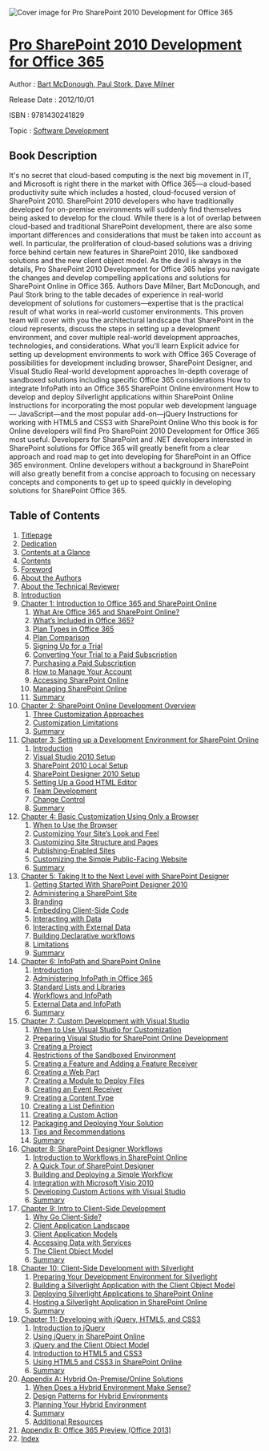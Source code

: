 ![Cover image for Pro SharePoint 2010 Development for Office 365](https://imgdetail.ebookreading.net/cover/cover/software_development/EB9781430241829.jpg)

[Pro SharePoint 2010 Development for Office 365](https://ebookreading.net/view/book/Pro+SharePoint+2010+Development+for+Office+365-EB9781430241829_1.html "Pro SharePoint 2010 Development for Office 365")
====================================================================================================================

Author : [Bart McDonough](https://ebookreading.net/search/author/Bart+McDonough),[ Paul Stork](https://ebookreading.net/search/author/+Paul+Stork),[ Dave Milner](https://ebookreading.net/search/author/+Dave+Milner)

Release Date : 2012/10/01

ISBN : 9781430241829

Topic : [Software Development](https://ebookreading.net/search/category/software-development)

Book Description
-----------------

It's no secret that cloud-based computing is the next big movement in IT, and Microsoft is right there in the market with Office 365—a cloud-based productivity suite which includes a hosted, cloud-focused version of SharePoint 2010.
SharePoint 2010 developers who have traditionally developed for on-premise environments will suddenly find themselves being asked to develop for the cloud. While there is a lot of overlap between cloud-based and traditional SharePoint development, there are also some important differences and considerations that must be taken into account as well. In particular, the proliferation of cloud-based solutions was a driving force behind certain new features in SharePoint 2010, like sandboxed solutions and the new client object model.
As the devil is always in the details, Pro SharePoint 2010 Development for Office 365 helps you navigate the changes and develop compelling applications and solutions for SharePoint Online in Office 365. Authors Dave Milner, Bart McDonough, and Paul Stork bring to the table decades of experience in real-world development of solutions for customers—expertise that is the practical result of what works in real-world customer environments. This proven team will cover with you the architectural landscape that SharePoint in the cloud represents, discuss the steps in setting up a development environment, and cover multiple real-world development approaches, technologies, and considerations.
What you'll learn
Explicit advice for setting up development environments to work with Office 365
Coverage of possibilities for development including browser, SharePoint Designer, and Visual Studio
Real-world development approaches
In-depth coverage of sandboxed solutions including specific Office 365 considerations
How to integrate InfoPath into an Office 365 SharePoint Online environment
How to develop and deploy Silverlight applications within SharePoint Online
Instructions for incorporating the most popular web development language— JavaScript—and the most popular add-on—jQuery
Instructions for working with HTML5 and CSS3 with SharePoint Online
Who this book is for
Online developers will find Pro SharePoint 2010 Development for Office 365 most useful. Developers for SharePoint and .NET developers interested in SharePoint solutions for Office 365 will greatly benefit from a clear approach and road map to get into developing for SharePoint in an Office 365 environment. Online developers without a background in SharePoint will also greatly benefit from a concise approach to focusing on necessary concepts and components to get up to speed quickly in developing solutions for SharePoint Office 365.
              
Table of Contents
-----------------

1. [Titlepage](https://ebookreading.net/view/book/Pro+SharePoint+2010+Development+for+Office+365-EB9781430241829_2.html)
1. [Dedication](https://ebookreading.net/view/book/Pro+SharePoint+2010+Development+for+Office+365-EB9781430241829_4.html)
1. [Contents at a Glance](https://ebookreading.net/view/book/Pro+SharePoint+2010+Development+for+Office+365-EB9781430241829_5.html#contents_at_a_glanc)
1. [Contents](https://ebookreading.net/view/book/Pro+SharePoint+2010+Development+for+Office+365-EB9781430241829_6.html#contents)
1. [Foreword](https://ebookreading.net/view/book/Pro+SharePoint+2010+Development+for+Office+365-EB9781430241829_7.html#foreword)
1. [About the Authors](https://ebookreading.net/view/book/Pro+SharePoint+2010+Development+for+Office+365-EB9781430241829_8.html#about_the_author)
1. [About the Technical Reviewer](https://ebookreading.net/view/book/Pro+SharePoint+2010+Development+for+Office+365-EB9781430241829_9.html#about_the_technical)
1. [Introduction](https://ebookreading.net/view/book/Pro+SharePoint+2010+Development+for+Office+365-EB9781430241829_10.html#introduction)
1. [Chapter 1: Introduction to Office 365 and SharePoint Online](https://ebookreading.net/view/book/Pro+SharePoint+2010+Development+for+Office+365-EB9781430241829_11.html#ch1)
    1. [What Are Office 365 and SharePoint Online?](https://ebookreading.net/view/book/Pro+SharePoint+2010+Development+for+Office+365-EB9781430241829_11.html#s001-10)
    1. [What’s Included in Office 365?](https://ebookreading.net/view/book/Pro+SharePoint+2010+Development+for+Office+365-EB9781430241829_11.html#s001-11)
    1. [Plan Types in Office 365](https://ebookreading.net/view/book/Pro+SharePoint+2010+Development+for+Office+365-EB9781430241829_11.html#s001-12)
    1. [Plan Comparison](https://ebookreading.net/view/book/Pro+SharePoint+2010+Development+for+Office+365-EB9781430241829_11.html#s001-13)
    1. [Signing Up for a Trial](https://ebookreading.net/view/book/Pro+SharePoint+2010+Development+for+Office+365-EB9781430241829_11.html#s001-15)
    1. [Converting Your Trial to a Paid Subscription](https://ebookreading.net/view/book/Pro+SharePoint+2010+Development+for+Office+365-EB9781430241829_11.html#s001-16)
    1. [Purchasing a Paid Subscription](https://ebookreading.net/view/book/Pro+SharePoint+2010+Development+for+Office+365-EB9781430241829_11.html#s001-17)
    1. [How to Manage Your Account](https://ebookreading.net/view/book/Pro+SharePoint+2010+Development+for+Office+365-EB9781430241829_11.html#s001-19)
    1. [Accessing SharePoint Online](https://ebookreading.net/view/book/Pro+SharePoint+2010+Development+for+Office+365-EB9781430241829_11.html#s001-21)
    1. [Managing SharePoint Online](https://ebookreading.net/view/book/Pro+SharePoint+2010+Development+for+Office+365-EB9781430241829_11.html#s001-22)
    1. [Summary](https://ebookreading.net/view/book/Pro+SharePoint+2010+Development+for+Office+365-EB9781430241829_11.html#s001-23)
1. [Chapter 2: SharePoint Online Development Overview](https://ebookreading.net/view/book/Pro+SharePoint+2010+Development+for+Office+365-EB9781430241829_12.html#ch2)
    1. [Three Customization Approaches](https://ebookreading.net/view/book/Pro+SharePoint+2010+Development+for+Office+365-EB9781430241829_12.html#s001-24)
    1. [Customization Limitations](https://ebookreading.net/view/book/Pro+SharePoint+2010+Development+for+Office+365-EB9781430241829_12.html#s001-29)
    1. [Summary](https://ebookreading.net/view/book/Pro+SharePoint+2010+Development+for+Office+365-EB9781430241829_12.html#s001-32)
1. [Chapter 3: Setting up a Development Environment for SharePoint Online](https://ebookreading.net/view/book/Pro+SharePoint+2010+Development+for+Office+365-EB9781430241829_13.html#ch3)
    1. [Introduction](https://ebookreading.net/view/book/Pro+SharePoint+2010+Development+for+Office+365-EB9781430241829_13.html#s001-33)
    1. [Visual Studio 2010 Setup](https://ebookreading.net/view/book/Pro+SharePoint+2010+Development+for+Office+365-EB9781430241829_13.html#s001-38)
    1. [SharePoint 2010 Local Setup](https://ebookreading.net/view/book/Pro+SharePoint+2010+Development+for+Office+365-EB9781430241829_13.html#s001-43)
    1. [SharePoint Designer 2010 Setup](https://ebookreading.net/view/book/Pro+SharePoint+2010+Development+for+Office+365-EB9781430241829_13.html#s001-49)
    1. [Setting Up a Good HTML Editor](https://ebookreading.net/view/book/Pro+SharePoint+2010+Development+for+Office+365-EB9781430241829_13.html#s001-53)
    1. [Team Development](https://ebookreading.net/view/book/Pro+SharePoint+2010+Development+for+Office+365-EB9781430241829_13.html#s001-54)
    1. [Change Control](https://ebookreading.net/view/book/Pro+SharePoint+2010+Development+for+Office+365-EB9781430241829_13.html#s001-57)
    1. [Summary](https://ebookreading.net/view/book/Pro+SharePoint+2010+Development+for+Office+365-EB9781430241829_13.html#s001-61)
1. [Chapter 4: Basic Customization Using Only a Browser](https://ebookreading.net/view/book/Pro+SharePoint+2010+Development+for+Office+365-EB9781430241829_14.html#ch4)
    1. [When to Use the Browser](https://ebookreading.net/view/book/Pro+SharePoint+2010+Development+for+Office+365-EB9781430241829_14.html#s001-62)
    1. [Customizing Your Site’s Look and Feel](https://ebookreading.net/view/book/Pro+SharePoint+2010+Development+for+Office+365-EB9781430241829_14.html#s001-65)
    1. [Customizing Site Structure and Pages](https://ebookreading.net/view/book/Pro+SharePoint+2010+Development+for+Office+365-EB9781430241829_14.html#s001-71)
    1. [Publishing-Enabled Sites](https://ebookreading.net/view/book/Pro+SharePoint+2010+Development+for+Office+365-EB9781430241829_14.html#s001-79)
    1. [Customizing the Simple Public-Facing Website](https://ebookreading.net/view/book/Pro+SharePoint+2010+Development+for+Office+365-EB9781430241829_14.html#s001-81)
    1. [Summary](https://ebookreading.net/view/book/Pro+SharePoint+2010+Development+for+Office+365-EB9781430241829_14.html#s001-82)
1. [Chapter 5: Taking It to the Next Level with SharePoint Designer ](https://ebookreading.net/view/book/Pro+SharePoint+2010+Development+for+Office+365-EB9781430241829_15.html#ch5)
    1. [Getting Started With SharePoint Designer 2010](https://ebookreading.net/view/book/Pro+SharePoint+2010+Development+for+Office+365-EB9781430241829_15.html#s001-83)
    1. [Administering a SharePoint Site](https://ebookreading.net/view/book/Pro+SharePoint+2010+Development+for+Office+365-EB9781430241829_15.html#s001-85)
    1. [Branding](https://ebookreading.net/view/book/Pro+SharePoint+2010+Development+for+Office+365-EB9781430241829_15.html#s001-89)
    1. [Embedding Client-Side Code](https://ebookreading.net/view/book/Pro+SharePoint+2010+Development+for+Office+365-EB9781430241829_15.html#s001-92)
    1. [Interacting with Data](https://ebookreading.net/view/book/Pro+SharePoint+2010+Development+for+Office+365-EB9781430241829_15.html#s001-93)
    1. [Interacting with External Data](https://ebookreading.net/view/book/Pro+SharePoint+2010+Development+for+Office+365-EB9781430241829_15.html#s001-97)
    1. [Building Declarative workflows](https://ebookreading.net/view/book/Pro+SharePoint+2010+Development+for+Office+365-EB9781430241829_15.html#s001-101)
    1. [Limitations](https://ebookreading.net/view/book/Pro+SharePoint+2010+Development+for+Office+365-EB9781430241829_15.html#s001-102)
    1. [Summary](https://ebookreading.net/view/book/Pro+SharePoint+2010+Development+for+Office+365-EB9781430241829_15.html#s001-106)
1. [Chapter 6: InfoPath and SharePoint Online](https://ebookreading.net/view/book/Pro+SharePoint+2010+Development+for+Office+365-EB9781430241829_16.html#ch6)
    1. [Introduction](https://ebookreading.net/view/book/Pro+SharePoint+2010+Development+for+Office+365-EB9781430241829_16.html#s001-107)
    1. [Administering InfoPath in Office 365](https://ebookreading.net/view/book/Pro+SharePoint+2010+Development+for+Office+365-EB9781430241829_16.html#s001-113)
    1. [Standard Lists and Libraries](https://ebookreading.net/view/book/Pro+SharePoint+2010+Development+for+Office+365-EB9781430241829_16.html#s001-114)
    1. [Workflows and InfoPath](https://ebookreading.net/view/book/Pro+SharePoint+2010+Development+for+Office+365-EB9781430241829_16.html#s001-115)
    1. [External Data and InfoPath](https://ebookreading.net/view/book/Pro+SharePoint+2010+Development+for+Office+365-EB9781430241829_16.html#s001-116)
    1. [Summary](https://ebookreading.net/view/book/Pro+SharePoint+2010+Development+for+Office+365-EB9781430241829_16.html#s001-117)
1. [Chapter 7: Custom Development with Visual Studio](https://ebookreading.net/view/book/Pro+SharePoint+2010+Development+for+Office+365-EB9781430241829_17.html#ch7)
    1. [When to Use Visual Studio for Customization](https://ebookreading.net/view/book/Pro+SharePoint+2010+Development+for+Office+365-EB9781430241829_17.html#s001-118)
    1. [Preparing Visual Studio for SharePoint Online Development](https://ebookreading.net/view/book/Pro+SharePoint+2010+Development+for+Office+365-EB9781430241829_17.html#s001-122)
    1. [Creating a Project](https://ebookreading.net/view/book/Pro+SharePoint+2010+Development+for+Office+365-EB9781430241829_17.html#s001-125)
    1. [Restrictions of the Sandboxed Environment](https://ebookreading.net/view/book/Pro+SharePoint+2010+Development+for+Office+365-EB9781430241829_17.html#s001-126)
    1. [Creating a Feature and Adding a Feature Receiver](https://ebookreading.net/view/book/Pro+SharePoint+2010+Development+for+Office+365-EB9781430241829_17.html#s001-131)
    1. [Creating a Web Part](https://ebookreading.net/view/book/Pro+SharePoint+2010+Development+for+Office+365-EB9781430241829_17.html#s001-134)
    1. [Creating a Module to Deploy Files](https://ebookreading.net/view/book/Pro+SharePoint+2010+Development+for+Office+365-EB9781430241829_17.html#s001-135)
    1. [Creating an Event Receiver](https://ebookreading.net/view/book/Pro+SharePoint+2010+Development+for+Office+365-EB9781430241829_17.html#s001-136)
    1. [Creating a Content Type](https://ebookreading.net/view/book/Pro+SharePoint+2010+Development+for+Office+365-EB9781430241829_17.html#s001-137)
    1. [Creating a List Definition](https://ebookreading.net/view/book/Pro+SharePoint+2010+Development+for+Office+365-EB9781430241829_17.html#s001-139)
    1. [Creating a Custom Action](https://ebookreading.net/view/book/Pro+SharePoint+2010+Development+for+Office+365-EB9781430241829_17.html#s001-140)
    1. [Packaging and Deploying Your Solution](https://ebookreading.net/view/book/Pro+SharePoint+2010+Development+for+Office+365-EB9781430241829_17.html#s001-141)
    1. [Tips and Recommendations](https://ebookreading.net/view/book/Pro+SharePoint+2010+Development+for+Office+365-EB9781430241829_17.html#s001-146)
    1. [Summary](https://ebookreading.net/view/book/Pro+SharePoint+2010+Development+for+Office+365-EB9781430241829_17.html#s001-150)
1. [Chapter 8: SharePoint Designer Workflows](https://ebookreading.net/view/book/Pro+SharePoint+2010+Development+for+Office+365-EB9781430241829_18.html#ch8)
    1. [Introduction to Workflows in SharePoint Online](https://ebookreading.net/view/book/Pro+SharePoint+2010+Development+for+Office+365-EB9781430241829_18.html#s001-151)
    1. [A Quick Tour of SharePoint Designer](https://ebookreading.net/view/book/Pro+SharePoint+2010+Development+for+Office+365-EB9781430241829_18.html#s001-158)
    1. [Building and Deploying a Simple Workflow](https://ebookreading.net/view/book/Pro+SharePoint+2010+Development+for+Office+365-EB9781430241829_18.html#s001-164)
    1. [Integration with Microsoft Visio 2010](https://ebookreading.net/view/book/Pro+SharePoint+2010+Development+for+Office+365-EB9781430241829_18.html#s001-170)
    1. [Developing Custom Actions with Visual Studio](https://ebookreading.net/view/book/Pro+SharePoint+2010+Development+for+Office+365-EB9781430241829_18.html#s001-171)
    1. [Summary](https://ebookreading.net/view/book/Pro+SharePoint+2010+Development+for+Office+365-EB9781430241829_18.html#s001-172)
1. [Chapter 9: Intro to Client-Side Development](https://ebookreading.net/view/book/Pro+SharePoint+2010+Development+for+Office+365-EB9781430241829_19.html#ch9)
    1. [Why Go Client-Side?](https://ebookreading.net/view/book/Pro+SharePoint+2010+Development+for+Office+365-EB9781430241829_19.html#s001-173)
    1. [Client Application Landscape](https://ebookreading.net/view/book/Pro+SharePoint+2010+Development+for+Office+365-EB9781430241829_19.html#s001-174)
    1. [Client Application Models](https://ebookreading.net/view/book/Pro+SharePoint+2010+Development+for+Office+365-EB9781430241829_19.html#s001-175)
    1. [Accessing Data with Services](https://ebookreading.net/view/book/Pro+SharePoint+2010+Development+for+Office+365-EB9781430241829_19.html#s001-176)
    1. [The Client Object Model](https://ebookreading.net/view/book/Pro+SharePoint+2010+Development+for+Office+365-EB9781430241829_19.html#s001-179)
    1. [Summary](https://ebookreading.net/view/book/Pro+SharePoint+2010+Development+for+Office+365-EB9781430241829_19.html#s001-183)
1. [Chapter 10: Client-Side Development with Silverlight](https://ebookreading.net/view/book/Pro+SharePoint+2010+Development+for+Office+365-EB9781430241829_20.html#ch10)
    1. [Preparing Your Development Environment for Silverlight](https://ebookreading.net/view/book/Pro+SharePoint+2010+Development+for+Office+365-EB9781430241829_20.html#s001-184)
    1. [Building a Silverlight Application with the Client Object Model](https://ebookreading.net/view/book/Pro+SharePoint+2010+Development+for+Office+365-EB9781430241829_20.html#s001-187)
    1. [Deploying Silverlight Applications to SharePoint Online](https://ebookreading.net/view/book/Pro+SharePoint+2010+Development+for+Office+365-EB9781430241829_20.html#s001-194)
    1. [Hosting a Silverlight Application in SharePoint Online](https://ebookreading.net/view/book/Pro+SharePoint+2010+Development+for+Office+365-EB9781430241829_20.html#s001-197)
    1. [Summary](https://ebookreading.net/view/book/Pro+SharePoint+2010+Development+for+Office+365-EB9781430241829_20.html#s001-200)
1. [Chapter 11: Developing with jQuery, HTML5, and CSS3](https://ebookreading.net/view/book/Pro+SharePoint+2010+Development+for+Office+365-EB9781430241829_21.html#ch11)
    1. [Introduction to jQuery](https://ebookreading.net/view/book/Pro+SharePoint+2010+Development+for+Office+365-EB9781430241829_21.html#s001-201)
    1. [Using jQuery in SharePoint Online](https://ebookreading.net/view/book/Pro+SharePoint+2010+Development+for+Office+365-EB9781430241829_21.html#s001-206)
    1. [jQuery and the Client Object Model](https://ebookreading.net/view/book/Pro+SharePoint+2010+Development+for+Office+365-EB9781430241829_21.html#s001-209)
    1. [Introduction to HTML5 and CSS3](https://ebookreading.net/view/book/Pro+SharePoint+2010+Development+for+Office+365-EB9781430241829_21.html#s001-210)
    1. [Using HTML5 and CSS3 in SharePoint Online](https://ebookreading.net/view/book/Pro+SharePoint+2010+Development+for+Office+365-EB9781430241829_21.html#s001-214)
    1. [Summary](https://ebookreading.net/view/book/Pro+SharePoint+2010+Development+for+Office+365-EB9781430241829_21.html#s001-220)
1. [Appendix A: Hybrid On-Premise/Online Solutions](https://ebookreading.net/view/book/Pro+SharePoint+2010+Development+for+Office+365-EB9781430241829_22.html#appa)
    1. [When Does a Hybrid Environment Make Sense?](https://ebookreading.net/view/book/Pro+SharePoint+2010+Development+for+Office+365-EB9781430241829_22.html#s001-0)
    1. [Design Patterns for Hybrid Environments](https://ebookreading.net/view/book/Pro+SharePoint+2010+Development+for+Office+365-EB9781430241829_22.html#s001-1)
    1. [Planning Your Hybrid Environment](https://ebookreading.net/view/book/Pro+SharePoint+2010+Development+for+Office+365-EB9781430241829_22.html#s001-2)
    1. [Summary](https://ebookreading.net/view/book/Pro+SharePoint+2010+Development+for+Office+365-EB9781430241829_22.html#s001-8)
    1. [Additional Resources](https://ebookreading.net/view/book/Pro+SharePoint+2010+Development+for+Office+365-EB9781430241829_22.html#s001-9)
1. [Appendix B: Office 365 Preview (Office 2013)](https://ebookreading.net/view/book/Pro+SharePoint+2010+Development+for+Office+365-EB9781430241829_23.html#appb)
1. [Index](https://ebookreading.net/view/book/Pro+SharePoint+2010+Development+for+Office+365-EB9781430241829_24.html#index)
